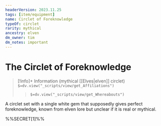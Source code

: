```yaml
---
headerVersion: 2023.11.25
tags: [item/equipment]
name: Circlet of Foreknowledge
typeOf: circlet
rarity: mythical
ancestry: elven
dm_owner: tim
dm_notes: important
---
```

# The Circlet of Foreknowledge
>[!info]+ Information
> (mythical [[Elves|elven]] circlet)
> `$=dv.view("_scripts/view/get_Affiliations")`
>> `$=dv.view("_scripts/view/get_Whereabouts")`

A circlet set with a single white gem that supposedly gives perfect foreknowledge, known from elven lore but unclear if it is real or mythical. 

%%SECRET[1]%%
